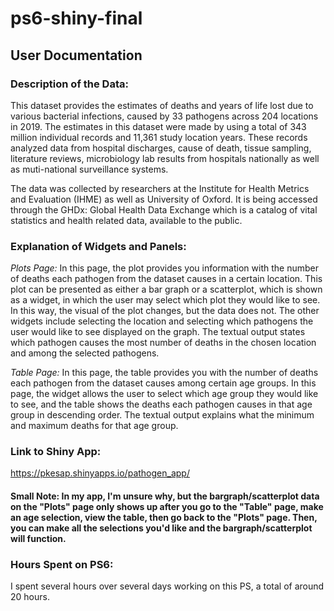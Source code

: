 # ps6-shiny-final #

## User Documentation ##

### Description of the Data: ###
This dataset provides the estimates of deaths and years of life lost due to various bacterial infections, caused by 33 pathogens across 204 locations in 2019. The estimates in this dataset were made by using a total of 343 million individual records and 11,361 study location years. These records analyzed data from hospital discharges, cause of death, tissue sampling, literature reviews, microbiology lab results from hospitals nationally as well as muti-national surveillance systems.

The data was collected by researchers at the Institute for Health Metrics and Evaluation (IHME) as well as University of Oxford. It is being accessed through the GHDx: Global Health Data Exchange which is a catalog of vital statistics and health related data, available to the public.


### Explanation of Widgets and Panels: ###

_Plots Page:_
In this page, the plot provides you information with the number of deaths each pathogen from the dataset causes in a certain location. This plot can be presented as either a bar graph or a scatterplot, which is shown as a widget, in which the user may select which plot they would like to see. In this way, the visual of the plot changes, but the data does not. The other widgets include selecting the location and selecting which pathogens the user would like to see displayed on the graph. The textual output states which pathogen causes the most number of deaths in the chosen location and among the selected pathogens.

_Table Page:_
In this page, the table provides you with the number of deaths each pathogen from the dataset causes among certain age groups. In this page, the widget allows the user to select which age group they would like to see, and the table shows the deaths each pathogen causes in that age group in descending order. The textual output explains what the minimum and maximum deaths for that age group. 

### Link to Shiny App: ###
https://pkesap.shinyapps.io/pathogen_app/
#### Small Note: In my app, I'm unsure why, but the bargraph/scatterplot data on the "Plots" page only shows up after you go to the "Table" page, make an age selection, view the table, then go back to the "Plots" page. Then, you can make all the selections you'd like and the bargraph/scatterplot will function. #### 

### Hours Spent on PS6: ###
I spent several hours over several days working on this PS, a total of around 20 hours. 
